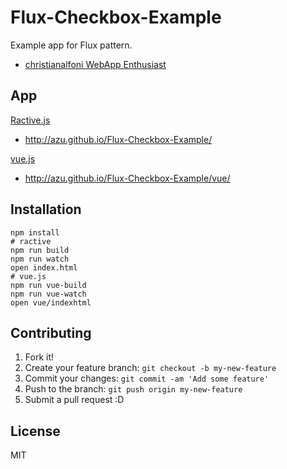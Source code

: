 # Flux-Checkbox-Example

Example app for Flux pattern.

- [christianalfoni WebApp Enthusiast](http://christianalfoni.github.io/javascript/2014/08/20/react-js-and-flux.html "christianalfoni WebApp Enthusiast")

## App

[Ractive.js](http://www.ractivejs.org/ "Ractive.js")

- http://azu.github.io/Flux-Checkbox-Example/

[vue.js](http://vuejs.org/ "vue.js")

- http://azu.github.io/Flux-Checkbox-Example/vue/

## Installation

```
npm install
# ractive
npm run build
npm run watch
open index.html
# vue.js
npm run vue-build
npm run vue-watch
open vue/indexhtml
```

## Contributing

1. Fork it!
2. Create your feature branch: `git checkout -b my-new-feature`
3. Commit your changes: `git commit -am 'Add some feature'`
4. Push to the branch: `git push origin my-new-feature`
5. Submit a pull request :D

## License

MIT
